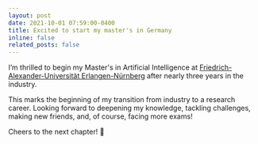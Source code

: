 ```yaml
---
layout: post
date: 2021-10-01 07:59:00-0400
title: Excited to start my master's in Germany
inline: false
related_posts: false
---
```


I’m thrilled to begin my Master's in Artificial Intelligence at [Friedrich-Alexander-Universität Erlangen-Nürnberg](https://www.fau.eu/) after nearly three years in the industry.  

This marks the beginning of my transition from industry to a research career. Looking forward to deepening my knowledge, tackling challenges, making new friends, and, of course, facing more exams!  

Cheers to the next chapter! 🎉  
